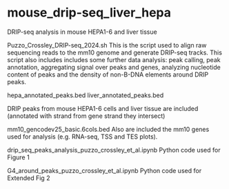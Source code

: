 # mouse_drip-seq_liver_hepa
DRIP-seq analysis in mouse HEPA1-6 and liver tissue

Puzzo_Crossley_DRIP-seq_2024.sh 
This is the script used to align raw sequencing reads to the mm10 genome and generate DRIP-seq tracks.
This script also includes includes some further data analysis: peak calling, peak annotation, aggregating signal over peaks and genes, analyzing nucleotide content of peaks and the density of non-B-DNA elements around DRIP peaks.

hepa_annotated_peaks.bed
liver_annotated_peaks.bed

DRIP peaks from mouse HEPA1-6 cells and liver tissue are included (annotated with strand from gene strand they intersect)

mm10_gencodev25_basic.6cols.bed
Also are included the mm10 genes used for analysis (e.g. RNA-seq, TSS and TES plots).

drip_seq_peaks_analysis_puzzo_crossley_et_al.ipynb
Python code used for Figure 1

G4_around_peaks_puzzo_crossley_et_al.ipynb
Python code used for Extended Fig 2


